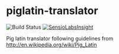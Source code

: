 # piglatin-translator
![Build Status](https://travis-ci.org/bmitch/piglatin-translator.svg?branch=master "Build Status")
[![SensioLabsInsight](https://insight.sensiolabs.com/projects/387ddd88-6621-4ca0-b88f-01b036bbac4c/mini.png)](https://insight.sensiolabs.com/projects/387ddd88-6621-4ca0-b88f-01b036bbac4c)

Pig latin translator following guidelines from http://en.wikipedia.org/wiki/Pig_Latin
